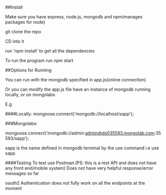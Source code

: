 ##Install 

Make sure you have express, node.js, mongodb and npm(manages packages for node)

git clone the repo 

CD into it 

run 'npm install' to get all the dependencies


To run the program run npm start 



##Options for Running

You can run with the mongodb specified in app.js(online connection)

Or you can modify the app.js file have an instance of mongodb running 
locally, or on mongolabs

E.g 

####Locally: 
mongoose.connect('mongodb://localhost/sapp');

###Mongolabs: 

mongoose.connect('mongodb://admin:admin@ds035593.mongolab.com:35593/sapp');


sapp is the name defined in mongodb terminal by the use command i.e use sapp



####Testing 
To test use Postman.(PS: this is a rest API and does not have any front 
end/mobile system) 
Does not have very helpful response/error messages so far



oauth2 Authentication does not fully work on all the endpoints at the moment





